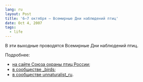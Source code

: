 ```yaml
---
lang: ru
layout: Post
title: '6—7 октября — Всемирные Дни наблюдений птиц'
date: Oct 4, 2007
tags:
  - life
---
```


В эти выходные проводятся Всемирные Дни наблюдений птиц.

Подробнее:

- [на сайте Союза охраны птиц России](http://rbcu.ru/news/Press-release/270907.html);
- [в сообществе _birds](http://community.livejournal.com/_birds/301816.html);
- [в сообществе unnaturalist_ru](http://community.livejournal.com/unnaturalist_ru/153019.html).
